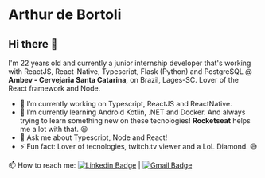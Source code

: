 # Arthur de Bortoli

## Hi there 👋

I'm 22 years old and currently a junior internship developer that's working with ReactJS, React-Native, Typescript, Flask (Python) and PostgreSQL @ **Ambev - Cervejaria Santa Catarina**, on Brazil, Lages-SC. Lover of the React framework and Node.

- 🔭 I’m currently working on Typescript, ReactJS and ReactNative.
- 🌱 I’m currently learning Android Kotlin, .NET and Docker. And always trying to learn something new on these tecnologies! **Rocketseat** helps me a lot with that. :smiley:
- 💬 Ask me about Typescript, Node and React!
- ⚡ Fun fact: Lover of tecnologies, twitch.tv viewer and a LoL Diamond. :sweat_smile:

📫 How to reach me: [![Linkedin Badge](https://img.shields.io/badge/-ArthurdeBortoli-blue?style=flat-square&logo=Linkedin&logoColor=white&link=https://https://www.linkedin.com/in/arthur-de-bortoli-b81361193/)](https://www.linkedin.com/in/arthur-de-bortoli-b81361193/) 
| 
[![Gmail Badge](https://img.shields.io/badge/-arthurdb1999@gmail.com-c14438?style=flat-square&logo=Gmail&logoColor=white&link=mailto:tgmarinho@gmail.com)](mailto:arthurdb1999@gmail.com)
